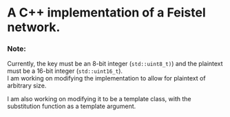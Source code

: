 # A C++ implementation of a Feistel network.

### Note:

Currently, the key must be an 8-bit integer (`std::uint8_t)`) and the plaintext must be a 16-bit integer (`std::uint16_t`).  
I am working on modifying the implementation to allow for plaintext of arbitrary size.  

I am also working on modifying it to be a template class, with the substitution function as a template argument.  